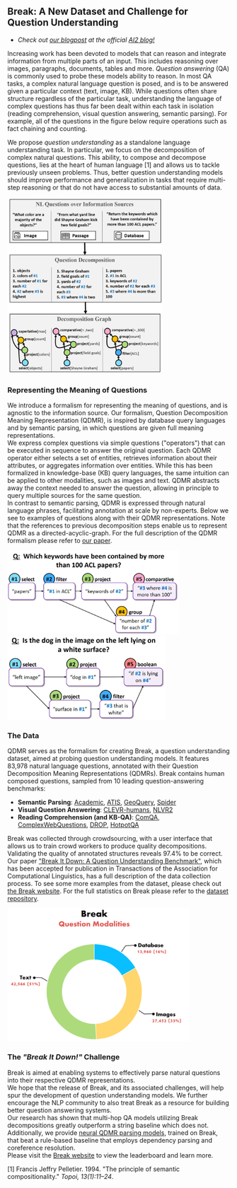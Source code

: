 ## Break: A New Dataset and Challenge for Question Understanding

- *Check out [our blogpost](https://medium.com/ai2-blog) at the official [AI2 blog!](https://medium.com/ai2-blog)*  

Increasing work has been devoted to models that can reason and integrate information from multiple parts of an input. This includes reasoning over images, paragraphs, documents, tables and more. *Question answering* (QA) is commonly used to probe these models ability to reason. In most QA tasks, a complex natural language question is posed, and is to be answered given a particular context (text, image, KB). While questions often share structure regardless of the particular task, understanding the language of complex questions has thus far been dealt within each task in isolation (reading comprehension, visual question answering, semantic parsing). For example, all of the questions in the figure below require operations such as fact chaining and counting.  

We propose *question understanding* as a standalone language understanding task. In particular, we focus on the decomposition of complex natural questions. This ability, to compose and decompose questions, lies at the heart of human language [1] and allows us to tackle previously unseen problems. Thus, better question understanding models should improve performance and generalization in tasks that require multi-step reasoning or that do not have access to substantial amounts of data. 


<a href="https://allenai.github.io/Break/images/qdmr_motivation.png"> 
    <img src="images/qdmr_motivation.png" height="400">
 </a>

### Representing the Meaning of Questions
We introduce a formalism for representing the meaning of questions, and is agnostic to the information source. Our formalism, Question Decomposition Meaning Representation (QDMR), is inspired by database query languages and by semantic parsing, in which questions are given full meaning representations.  
We express complex questions via simple questions ("operators") that can be executed in sequence to answer the original question. Each QDMR operator either selects a set of entities, retrieves information about their attributes, or aggregates information over entities. While this has been formalized in knowledge-base (KB) query languages, the same intuition can be applied to other modalities, such as images and text. QDMR abstracts away the context needed to answer the question, allowing in principle to query multiple sources for the same question.  
In contrast to semantic parsing, QDMR is expressed through natural language phrases, facilitating annotation at scale by non-experts. 
Below we see to examples of questions along with their QDMR representations. Note that the references to previous decomposition steps enable us to represent QDMR as a directed-acyclic-graph.
For the full description of the QDMR formalism please refer to [our paper]().

<p float="left">
  <a href="https://allenai.github.io/Break/images/qdmr01.png"> 
    <img src="images/qdmr01.png" height="190">
  </a>
  <a href="https://allenai.github.io/Break/images/qdmr02.png"> 
    <img src="images/qdmr02.png" height="190">
  </a>
</p>


### The Data

QDMR serves as the formalism for creating Break, a question understanding dataset, aimed at probing question understanding models. It features 83,978 natural language questions, annotated with their Question Decomposition Meaning Representations (QDMRs). Break contains human composed questions, sampled from 10 leading question-answering benchmarks:

* **Semantic Parsing**: [Academic](https://github.com/jkkummerfeld/text2sql-data), [ATIS](https://github.com/jkkummerfeld/text2sql-data), [GeoQuery](https://github.com/jkkummerfeld/text2sql-data), [Spider](https://yale-lily.github.io/spider)
* **Visual Question Answering**: [CLEVR-humans](https://cs.stanford.edu/people/jcjohns/clevr/), [NLVR2](http://lil.nlp.cornell.edu/nlvr/)
* **Reading Comprehension (and KB-QA)**: [ComQA](http://qa.mpi-inf.mpg.de/comqa/), [ComplexWebQuestions](https://www.tau-nlp.org/compwebq), [DROP](https://allennlp.org/drop), [HotpotQA](https://hotpotqa.github.io/)  

Break was collected through crowdsourcing, with a user interface that allows us to train crowd workers to produce quality decompositions. Validating the quality of annotated structures reveals 97.4% to be correct.  
Our paper ["Break It Down: A Question Understanding Benchmark"](), which has been accepted for publication in Transactions of the Association for Computational Linguistics, has a full description of the data collection process. To see some more examples from the dataset, please check out [the Break website](). For the full statistics on Break please refer to the [dataset repository]().

<a href="https://allenai.github.io/Break/images/break_question_modalities.png"> 
    <img src="images/break_question_modalities.png" height="300">
 </a>


### The *"Break It Down!"* Challenge

Break is aimed at enabling systems to effectively parse natural questions into their respective QDMR representations.  
We hope that the release of Break, and its associated challenges, will help spur the development of question understanding models. We further encourage the NLP community to also treat Break as a resource for building better question answering systems.  
Our research has shown that multi-hop QA models utilizing Break decompositions greatly outperform a string baseline which does not. Additionally, we provide [neural QDMR parsing models](https://allenai.github.io/Break/#leaderboard), trained on Break, that beat a rule-based baseline that employs dependency parsing and coreference resolution.  
Please visit the [Break website]() to view the leaderboard and learn more.


[1] Francis Jeffry Pelletier. 1994. "The principle of semantic compositionality." *Topoi, 13(1):11–24*.
